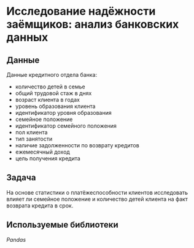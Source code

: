 # Исследование надёжности заёмщиков: анализ банковских данных

## Данные

Данные кредитного отдела банка:

* количество детей в семье
* общий трудовой стаж в днях
* возраст клиента в годах
* уровень образования клиента
* идентификатор уровня образования
* семейное положение
* идентификатор семейного положения
* пол клиента
* тип занятости
* наличие задолженности по возврату кредитов
* ежемесячный доход
* цель получения кредита

## Задача

На основе статистики о платёжеспособности клиентов исследовать влияет ли семейное положение и количество детей клиента на факт возврата кредита в срок.

## Используемые библиотеки

_Pandas_


